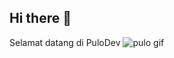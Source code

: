## Hi there 👋

Selamat datang di PuloDev
![pulo gif](https://media.giphy.com/media/26Ff2hKnv3NzZ3RNS/giphy.gif?cid=ecf05e47kj37540pua1vw0jya47cdm3niwcc44je2dun956n&rid=giphy.gif&ct=g)


<!--

**Here are some ideas to get you started:**

🙋‍♀️ A short introduction - what is your organization all about?
🌈 Contribution guidelines - how can the community get involved?
👩‍💻 Useful resources - where can the community find your docs? Is there anything else the community should know?
🍿 Fun facts - what does your team eat for breakfast?
🧙 Remember, you can do mighty things with the power of [Markdown](https://guides.github.com/features/mastering-markdown/)
-->
